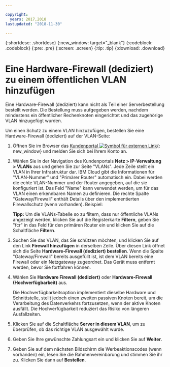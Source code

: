 ```yaml
---

copyright:
  years: 2017,2018
lastupdated: "2018-11-30"

---
```


{:shortdesc: .shortdesc}
{:new_window: target="_blank"}
{:codeblock: .codeblock}
{:pre: .pre}
{:screen: .screen}
{:tip: .tip}
{:download: .download}

# Eine Hardware-Firewall (dediziert) zu einem öffentlichen VLAN hinzufügen

Eine Hardware-Firewall (dediziert) kann nicht als Teil einer Serverbestellung bestellt werden. Die Bestellung muss aufgegeben werden, nachdem mindestens ein öffentlicher Rechenknoten eingerichtet und das zugehörige VLAN hinzugefügt wurden.

Um einen Schutz zu einem VLAN hinzuzufügen, bestellen Sie eine Hardware-Firewall (dediziert) auf der VLAN-Seite:

1. Öffnen Sie im Browser das [Kundenportal ![Symbol für externen Link](../../icons/launch-glyph.svg "Symbol für externen Link")](https://control.softlayer.com/){: new_window} und melden Sie sich bei Ihrem Konto an.
2. Wählen Sie in der Navigation des Kundenportals **Netz > IP-Verwaltung > VLANs** aus und gehen Sie zur Seite "VLANs". Jede Zeile stellt ein VLAN in Ihrer Infrastruktur dar. IBM Cloud gibt die Informationen für "VLAN-Nummer" und "Primärer Router" automatisch ein. Dabei werden die echte VLAN-Nummer und der Router angegeben, auf die sie konfiguriert ist. Das Feld "Name" kann verwendet werden, um für das VLAN einen erkennbaren Namen zu definieren. Die rechte Spalte "Gateway/Firewall" enthält Details über den implementierten Firewallschutz (wenn vorhanden). Beispiel: 

	**Tipp:** Um die VLANs-Tabelle so zu filtern, dass nur öffentliche VLANs angezeigt werden, klicken Sie auf die Registerkarte **Filtern**, geben Sie "fcr" in das Feld für den primären Router ein und klicken Sie auf die Schaltfläche **Filtern**.
3. Suchen Sie das VLAN, das Sie schützen möchten, und klicken Sie auf den Link **Firewall hinzufügen** in derselben Zeile. Über diesen Link öffnet sich die Seite **Hardware-Firewall (dediziert) bestellen**. Wenn die Spalte "Gateway/Firewall" bereits ausgefüllt ist, ist dem VLAN bereits eine Firewall oder ein Netzgateway zugeordnet. Das Gerät muss entfernt werden, bevor Sie fortfahren können.
4. Wählen Sie **Hardware Firewall (dediziert)** oder **Hardware-Firewall (Hochverfügbarkeit)** aus. 

	Die Hochverfügbarkeitsoption implementiert dieselbe Hardware und Schnittstelle, stellt jedoch einen zweiten passiven Knoten bereit, um die Verarbeitung des Datenverkehrs fortzusetzen, wenn der aktive Knoten ausfällt. Die Hochverfügbarkeit reduziert das Risiko von längeren Ausfallzeiten. 

5. Klicken Sie auf die Schaltfläche **Server in diesem VLAN**, um zu überprüfen, ob das richtige VLAN ausgewählt wurde.
6. Geben Sie Ihre gewünschte Zahlungsart ein und klicken Sie auf **Weiter**.
7. Geben Sie auf dem nächsten Bildschirm die Werbeaktionscodes (wenn vorhanden) ein, lesen Sie die Rahmenvereinbarung und stimmen Sie ihr zu. Klicken Sie dann auf **Bestellen**. 
